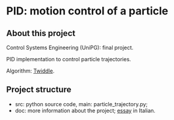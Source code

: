 # PID: motion control of a particle

## About this project
Control Systems Engineering (UniPG): final project.

PID implementation to control particle trajectories.

Algorithm: [Twiddle](https://martin-thoma.com/twiddle/).

## Project structure
* src: python source code, main: particle_trajectory.py;
* doc: more information about the project; [essay](doc/LaTeX-PID-Particle-David-Polzoni-IT.pdf) in Italian.
